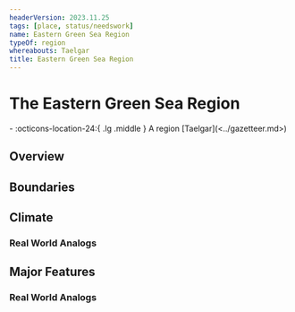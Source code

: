 ```yaml
---
headerVersion: 2023.11.25
tags: [place, status/needswork]
name: Eastern Green Sea Region
typeOf: region
whereabouts: Taelgar
title: Eastern Green Sea Region
---
```

# The Eastern Green Sea Region
<div class="grid cards ext-narrow-margin ext-one-column" markdown>
-    :octicons-location-24:{ .lg .middle } A region [Taelgar](<../gazetteer.md>)  
</div>


## Overview


## Boundaries


## Climate


### Real World Analogs


## Major Features


### Real World Analogs